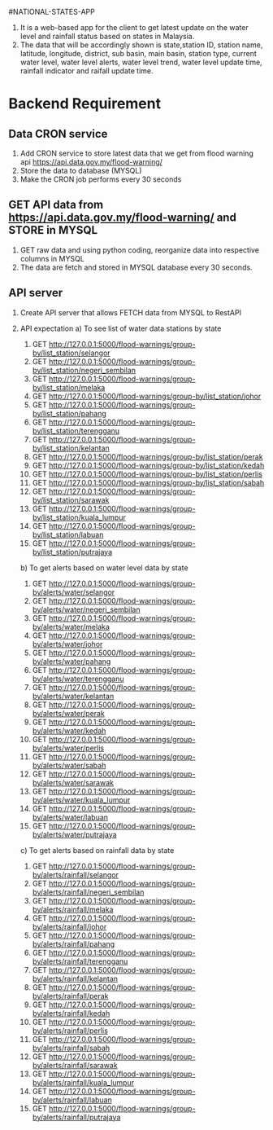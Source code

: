 #NATIONAL-STATES-APP
1. It is a web-based app for the client to get latest update on the water level and rainfall status based on states in Malaysia.
2. The data that will be accordingly shown is state,station ID, station name, latitude, longitude, district, sub basin, main basin, station type, current water level, water level alerts, water level trend, water level update time, rainfall indicator and raifall update time.

# Backend Requirement
## Data CRON service
1. Add CRON service to store latest data that we get from flood warning api https://api.data.gov.my/flood-warning/
2. Store the data to database (MYSQL)
3. Make the CRON job performs every 30 seconds

## GET API data from https://api.data.gov.my/flood-warning/ and STORE in MYSQL
1. GET raw data and using python coding, reorganize data into respective columns in MYSQL
2. The data are fetch and stored in MYSQL database every 30 seconds.

## API server
1. Create API server that allows FETCH data from MYSQL to RestAPI
2. API expectation
   a) To see list of water data stations by state
   1. GET http://127.0.0.1:5000/flood-warnings/group-by/list_station/selangor
   2. GET http://127.0.0.1:5000/flood-warnings/group-by/list_station/negeri_sembilan
   3. GET http://127.0.0.1:5000/flood-warnings/group-by/list_station/melaka
   4. GET http://127.0.0.1:5000/flood-warnings/group-by/list_station/johor
   5. GET http://127.0.0.1:5000/flood-warnings/group-by/list_station/pahang
   6. GET http://127.0.0.1:5000/flood-warnings/group-by/list_station/terengganu
   7. GET http://127.0.0.1:5000/flood-warnings/group-by/list_station/kelantan
   8. GET http://127.0.0.1:5000/flood-warnings/group-by/list_station/perak
   9. GET http://127.0.0.1:5000/flood-warnings/group-by/list_station/kedah
   10. GET http://127.0.0.1:5000/flood-warnings/group-by/list_station/perlis
   11. GET http://127.0.0.1:5000/flood-warnings/group-by/list_station/sabah
   12. GET http://127.0.0.1:5000/flood-warnings/group-by/list_station/sarawak
   13. GET http://127.0.0.1:5000/flood-warnings/group-by/list_station/kuala_lumpur
   14. GET http://127.0.0.1:5000/flood-warnings/group-by/list_station/labuan
   15. GET http://127.0.0.1:5000/flood-warnings/group-by/list_station/putrajaya

   b) To get alerts based on water level data by state
   1. GET http://127.0.0.1:5000/flood-warnings/group-by/alerts/water/selangor
   2. GET http://127.0.0.1:5000/flood-warnings/group-by/alerts/water/negeri_sembilan
   3. GET http://127.0.0.1:5000/flood-warnings/group-by/alerts/water/melaka
   4. GET http://127.0.0.1:5000/flood-warnings/group-by/alerts/water/johor
   5. GET http://127.0.0.1:5000/flood-warnings/group-by/alerts/water/pahang
   6. GET http://127.0.0.1:5000/flood-warnings/group-by/alerts/water/terengganu
   7. GET http://127.0.0.1:5000/flood-warnings/group-by/alerts/water/kelantan
   8. GET http://127.0.0.1:5000/flood-warnings/group-by/alerts/water/perak
   9. GET http://127.0.0.1:5000/flood-warnings/group-by/alerts/water/kedah
   10. GET http://127.0.0.1:5000/flood-warnings/group-by/alerts/water/perlis
   11. GET http://127.0.0.1:5000/flood-warnings/group-by/alerts/water/sabah
   12. GET http://127.0.0.1:5000/flood-warnings/group-by/alerts/water/sarawak
   13. GET http://127.0.0.1:5000/flood-warnings/group-by/alerts/water/kuala_lumpur
   14. GET http://127.0.0.1:5000/flood-warnings/group-by/alerts/water/labuan
   15. GET http://127.0.0.1:5000/flood-warnings/group-by/alerts/water/putrajaya
  
   c) To get alerts based on rainfall data by state
   1. GET http://127.0.0.1:5000/flood-warnings/group-by/alerts/rainfall/selangor
   2. GET http://127.0.0.1:5000/flood-warnings/group-by/alerts/rainfall/negeri_sembilan
   3. GET http://127.0.0.1:5000/flood-warnings/group-by/alerts/rainfall/melaka
   4. GET http://127.0.0.1:5000/flood-warnings/group-by/alerts/rainfall/johor
   5. GET http://127.0.0.1:5000/flood-warnings/group-by/alerts/rainfall/pahang
   6. GET http://127.0.0.1:5000/flood-warnings/group-by/alerts/rainfall/terengganu
   7. GET http://127.0.0.1:5000/flood-warnings/group-by/alerts/rainfall/kelantan
   8. GET http://127.0.0.1:5000/flood-warnings/group-by/alerts/rainfall/perak
   9. GET http://127.0.0.1:5000/flood-warnings/group-by/alerts/rainfall/kedah
   10. GET http://127.0.0.1:5000/flood-warnings/group-by/alerts/rainfall/perlis
   11. GET http://127.0.0.1:5000/flood-warnings/group-by/alerts/rainfall/sabah
   12. GET http://127.0.0.1:5000/flood-warnings/group-by/alerts/rainfall/sarawak
   13. GET http://127.0.0.1:5000/flood-warnings/group-by/alerts/rainfall/kuala_lumpur
   14. GET http://127.0.0.1:5000/flood-warnings/group-by/alerts/rainfall/labuan
   15. GET http://127.0.0.1:5000/flood-warnings/group-by/alerts/rainfall/putrajaya


